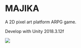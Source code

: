 # MAJIKA
A 2D pixel art platform ARPG game.


Develop with Unity 2018.3.12f

![](https://i.loli.net/2018/12/29/5c2655fdae810.png)
